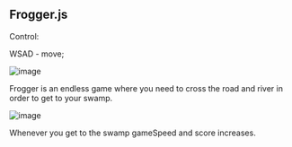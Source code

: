 ## Frogger.js

Control:

WSAD -  move;

![image](https://user-images.githubusercontent.com/91664086/175532427-e89fc137-cb1f-4f7f-9ee2-e194bb51cece.png)

Frogger is an endless game where you need to cross the road and river in order to get to your swamp.

![image](https://user-images.githubusercontent.com/91664086/175532612-13d0a233-c643-40d4-988b-8c52506a9026.png)

Whenever you get to the swamp gameSpeed and score increases.
